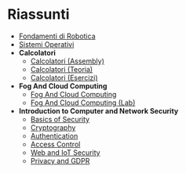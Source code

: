 # Riassunti
- [Fondamenti di Robotica](FondamentiDiRobotica.md)
- [Sistemi Operativi](SistemiOperativi.md)
- **Calcolatori**
  - [Calcolatori (Assembly)](Calcolatori-Assembly.md)
  - [Calcolatori (Teoria)](Calcolatori-Teoria.md)
  - [Calcolatori (Esercizi)](Calcolatori-Esercizi.md)
- **Fog And Cloud Computing**
  - [Fog And Cloud Computing](FogAndCloud.md)
  - [Fog And Cloud Computing (Lab)](FogAndCloudLab.md)
- **Introduction to Computer and Network Security**
  - [Basics of Security](Cybersecurity/Basics%20of%20Security.md)
  - [Cryptography](Cybersecurity/Cryptography,%20introduction%20and%20application.md)
  - [Authentication](Cybersecurity/Authentication.md)
  - [Access Control](Cybersecurity/Access%20Control.md)
  - [Web and IoT Security](Cybersecurity/Web%20and%20IoT%20Security.md)
  - [Privacy and GDPR](Cybersecurity/Privacy%20and%20GDPR.md)

